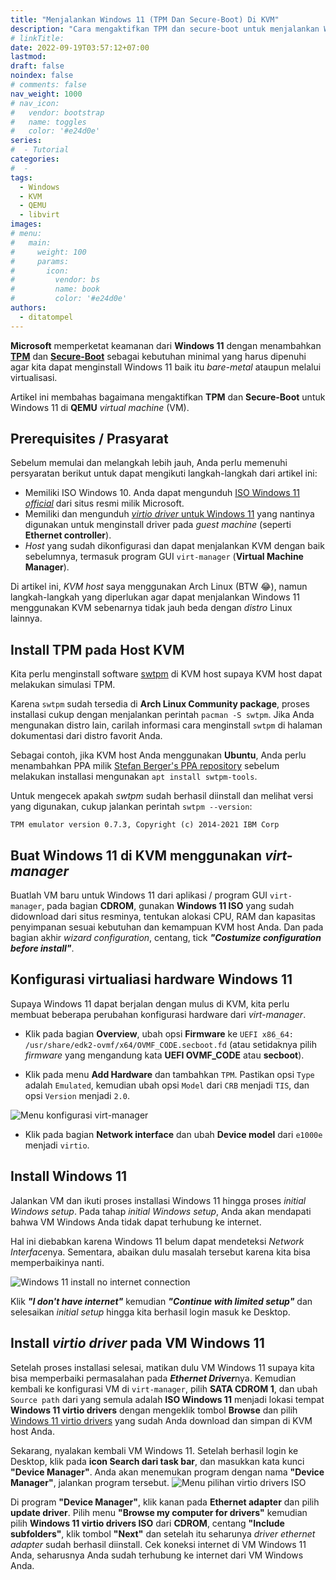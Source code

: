 ```yaml
---
title: "Menjalankan Windows 11 (TPM Dan Secure-Boot) Di KVM"
description: "Cara mengaktifkan TPM dan secure-boot untuk menjalankan Windows 11 di QEMU/KVM."
# linkTitle:
date: 2022-09-19T03:57:12+07:00
lastmod:
draft: false
noindex: false
# comments: false
nav_weight: 1000
# nav_icon:
#   vendor: bootstrap
#   name: toggles
#   color: '#e24d0e'
series:
#  - Tutorial
categories:
#  - 
tags:
  - Windows
  - KVM
  - QEMU
  - libvirt
images:
# menu:
#   main:
#     weight: 100
#     params:
#       icon:
#         vendor: bs
#         name: book
#         color: '#e24d0e'
authors:
  - ditatompel
---
```


**Microsoft** memperketat keamanan dari **Windows 11** dengan menambahkan [**TPM**](https://support.microsoft.com/en-us/topic/what-is-tpm-705f241d-025d-4470-80c5-4feeb24fa1ee) dan [**Secure-Boot**](https://support.microsoft.com/en-us/windows/windows-11-and-secure-boot-a8ff1202-c0d9-42f5-940f-843abef64fad) sebagai kebutuhan minimal yang harus dipenuhi agar kita dapat menginstall Windows 11 baik itu *bare-metal* ataupun melalui virtualisasi.

Artikel ini membahas bagaimana mengaktifkan **TPM** dan **Secure-Boot** untuk Windows 11 di **QEMU** *virtual machine* (VM).

<!--more-->

## Prerequisites / Prasyarat
Sebelum memulai dan melangkah lebih jauh, Anda perlu memenuhi persyaratan berikut untuk dapat mengikuti langkah-langkah dari artikel ini:

* Memiliki ISO Windows 10. Anda dapat mengunduh [ISO Windows 11 *official*](https://www.microsoft.com/en-gb/software-download/windows11) dari situs resmi milik Microsoft.
* Memiliki dan mengunduh [*virtio driver* untuk Windows 11](https://fedorapeople.org/groups/virt/virtio-win/direct-downloads/stable-virtio/virtio-win.iso) yang nantinya digunakan untuk menginstall driver pada *guest machine* (seperti **Ethernet controller**).
* *Host* yang sudah dikonfigurasi dan dapat menjalankan KVM dengan baik sebelumnya, termasuk program GUI `virt-manager` (**Virtual Machine Manager**).

Di artikel ini, *KVM host* saya menggunakan Arch Linux (BTW :joy:), namun langkah-langkah yang diperlukan agar dapat menjalankan Windows 11 menggunakan KVM sebenarnya tidak jauh beda dengan *distro* Linux lainnya.

## Install TPM pada Host KVM
Kita perlu menginstall software [swtpm](https://github.com/stefanberger/swtpm) di KVM host supaya KVM host dapat melakukan simulasi TPM.

Karena `swtpm` sudah tersedia di **Arch Linux Community package**, proses installasi cukup dengan menjalankan perintah `pacman -S swtpm`. Jika Anda mengunakan distro lain, carilah informasi cara menginstall `swtpm` di halaman dokumentasi dari distro favorit Anda.

Sebagai contoh, jika KVM host Anda menggunakan **Ubuntu**, Anda perlu menambahkan PPA milik [Stefan Berger's PPA repository](https://launchpad.net/~stefanberger/+archive/ubuntu/swtpm) sebelum melakukan installasi mengunakan `apt install swtpm-tools`.

Untuk mengecek apakah *swtpm* sudah berhasil diinstall dan melihat versi yang digunakan, cukup jalankan perintah `swtpm --version`: 
```
TPM emulator version 0.7.3, Copyright (c) 2014-2021 IBM Corp
```

## Buat Windows 11 di KVM menggunakan *virt-manager*
Buatlah VM baru untuk Windows 11 dari aplikasi / program GUI `virt-manager`, pada bagian **CDROM**, gunakan **Windows 11 ISO** yang sudah didownload dari situs resminya, tentukan alokasi CPU, RAM dan kapasitas penyimpanan sesuai kebutuhan dan kemampuan KVM host Anda. Dan pada bagian akhir *wizard configuration*, centang, tick ***"Costumize configuration before install"***.

## Konfigurasi virtualiasi hardware Windows 11
Supaya Windows 11 dapat berjalan dengan mulus di KVM, kita perlu membuat beberapa perubahan konfigurasi hardware dari *virt-manager*.

* Klik pada bagian **Overview**, ubah opsi **Firmware** ke `UEFI x86_64: /usr/share/edk2-ovmf/x64/OVMF_CODE.secboot.fd` (atau setidaknya pilih *firmware* yang mengandung kata **UEFI OVMF_CODE** atau **secboot**).

* Klik pada menu **Add Hardware** dan tambahkan `TPM`. Pastikan opsi `Type` adalah `Emulated`, kemudian ubah opsi `Model` dari `CRB` menjadi `TIS`, dan opsi `Version` menjadi `2.0`.  

![Menu konfigurasi virt-manager](kvm-win11-01-tpm.jpg#center "Menu konfigurasi virt-manager")

* Klik pada bagian **Network interface** dan ubah **Device model** dari `e1000e` menjadi `virtio`.

## Install Windows 11
Jalankan VM dan ikuti proses installasi Windows 11 hingga proses *initial Windows setup*. Pada tahap *initial Windows setup*, Anda akan mendapati bahwa VM Windows Anda tidak dapat terhubung ke internet.

Hal ini diebabkan karena Windows 11 belum dapat mendeteksi *Network Interface*nya. Sementara, abaikan dulu masalah tersebut karena kita bisa memperbaikinya nanti.

![Windows 11 install no internet connection](kvm-win11-02-no-network-iface.png#center "Windows 11 install no internet connection")

Klik ***"I don't have internet"*** kemudian ***"Continue with limited setup"*** dan selesaikan *initial setup* hingga kita berhasil login masuk ke Desktop.


## Install *virtio driver* pada VM Windows 11
Setelah proses installasi selesai, matikan dulu VM Windows 11 supaya kita bisa memperbaiki permasalahan pada ***Ethernet Driver***nya. Kemudian kembali ke konfigurasi VM di `virt-manager`, pilih **SATA CDROM 1**, dan ubah `Source path` dari yang semula adalah **ISO Windows 11** menjadi lokasi tempat **Windows 11 virtio drivers** dengan mengeklik tombol **Browse** dan pilih [Windows 11 virtio drivers](https://fedorapeople.org/groups/virt/virtio-win/direct-downloads/stable-virtio/virtio-win.iso) yang sudah Anda download dan simpan di KVM host Anda.

Sekarang, nyalakan kembali VM Windows 11. Setelah berhasil login ke Desktop, klik pada **icon Search dari task bar**, dan masukkan kata kunci **"Device Manager"**. Anda akan menemukan program dengan nama **"Device Manager"**, jalankan program tersebut.
![Menu pilihan virtio drivers ISO](kvm-win11-03-virtio-driver.jpg#center "Menu pilihan virtio drivers ISO")

Di program **"Device Manager"**, klik kanan pada **Ethernet adapter** dan pilih **update driver**. Pilih menu **"Browse my computer for drivers"** kemudian pilih **Windows 11 virtio drivers ISO** dari **CDROM**, centang **"Include subfolders"**, klik tombol **"Next"** dan setelah itu seharunya *driver ethernet adapter* sudah berhasil diinstall. Cek koneksi internet di VM Windows 11 Anda, seharusnya Anda sudah terhubung ke internet dari VM Windows Anda.

